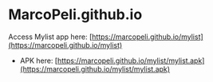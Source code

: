 # MarcoPeli.github.io

Access Mylist app here: [https://marcopeli.github.io/mylist](https://marcopeli.github.io/mylist)
  - APK here: [https://marcopeli.github.io/mylist/mylist.apk](https://marcopeli.github.io/mylist/mylist.apk)


